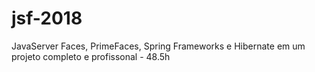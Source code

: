 # jsf-2018
JavaServer Faces, PrimeFaces, Spring Frameworks e Hibernate em um projeto completo e profissonal - 48.5h

